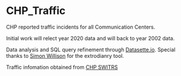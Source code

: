 # CHP_Traffic
CHP reported traffic incidents for all Communication Centers.<br/>

Initial work will relect year 2020 data and will back to year 2002 data.<br/>

Data analysis and SQL query refinement through [Datasette.io](https://datasette.io/). Special thanks to [Simon Willison](https://github.com/simonw/datasette) for the extrodianry tool. <br/>

Traffic infomation obtained from [CHP SWITRS](https://iswitrs.chp.ca.gov/Reports/jsp/index.jsp)
